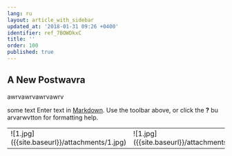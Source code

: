 ```yaml
---
lang: ru
layout: article_with_sidebar
updated_at: '2018-01-31 09:26 +0400'
identifier: ref_7BOWDkxC
title: ''
order: 100
published: true
---
```

## A New Postwavra
awrvawrvawrvawrv

some text
Enter text in [Markdown](http://daringfireball.net/projects/markdown/). Use the toolbar above, or click the **?** bu arvarwvtton for formatting help.

<table>
  <tr>
    <td markdown="span">![1.jpg]({{site.baseurl}}/attachments/1.jpg)</td>
    <td markdown="span">![1.jpg]({{site.baseurl}}/attachments/1.jpg)</td>
  </tr>
</table>
